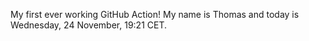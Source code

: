 My first ever working GitHub Action!
My name is Thomas and today is Wednesday, 24 November, 19:21 CET. 
